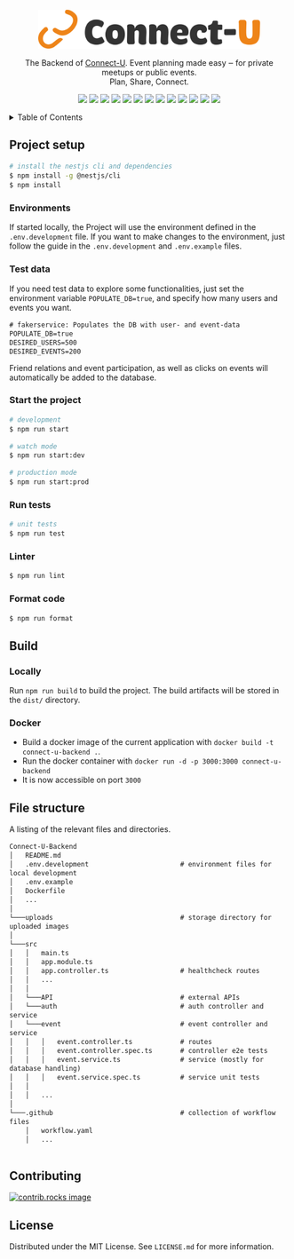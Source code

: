 <p align="center">
  <a href="https://connect-u.site/" target="blank"><img src=".github/logo_full_dark.svg" width="400" alt="Connect-U Logo" /></a>
</p>



<p align="center">The Backend of <a href="https://connect-u.site/" target="_blank">Connect-U</a>. Event planning made easy ‒ for private meetups or public events. <br/> Plan, Share, Connect.</p>


<p align="center">
  <a href="https://nestjs.com/" target="_blank"><img src="https://img.shields.io/badge/Nest.js-%23E0234E.svg?logo=nestjs&logoColor=white"/></a>
  <a href="https://www.typescriptlang.org/" target="_blank"><img src="https://img.shields.io/badge/TypeScript-3178C6?logo=typescript&logoColor=fff"/></a>
  <a href="https://www.docker.com/" target="_blank"><img src="https://img.shields.io/badge/Docker-2496ED?logo=docker&logoColor=fff"/></a>
  <a href="https://nodejs.org/" target="_blank"><img src="https://img.shields.io/badge/Node.js-6DA55F?logo=node.js&logoColor=white"/></a>
  <a href="https://www.npmjs.com/" target="_blank"><img src="https://img.shields.io/badge/npm-CB3837?logo=npm&logoColor=fff"/></a>
  <a href="https://typeorm.io/" target="_blank"><img src="https://img.shields.io/badge/TypeORM-FE0803?logo=typeorm&logoColor=fff"/></a>
  <a href="https://jestjs.io/" target="_blank"><img src="https://img.shields.io/badge/Jest-C21325?logo=jest&logoColor=fff"/></a>
  <a href="https://eslint.org/" target="_blank"><img src="https://img.shields.io/badge/eslint-3A33D1?logo=eslint&logoColor=white"/></a>
  <a href="https://prettier.io/" target="_blank"><img src="https://img.shields.io/badge/prettier-1A2C34?logo=prettier&logoColor=F7BA3E"/></a>
  <a href="https://jwt.io/" target="_blank"><img src="https://img.shields.io/badge/JWT-000000?logo=JSON%20web%20tokens&logoColor=white"/></a>
  <a href="https://connect-u.site/" target="_blank"><img src="https://img.shields.io/website-up-down-green-red/http/argo.connect-u.site.svg"/></a>
  <a href="https://dev.connect-u.site/api/docs" target="_blank"><img src="https://img.shields.io/website-up-down-green-red/http/argo.connect-u.site.svg?label=OpenAPI%20Docs"/></a>
  <a href="https://github.com/VNxyz1/Connect-U-Backend/pkgs/container/connect-u-backend" target="_blank"><img src="https://img.shields.io/badge/Docker%20images-2496ED?logo=docker&logoColor=fff"/></a>
</p>


<!-- TABLE OF CONTENTS -->
<details>
  <summary>Table of Contents</summary>
  <ol>
    <li>
      <a href="#project-setup">Project setup</a>
      <ul>
        <li><a href="#environments">Environments</a></li>
        <li><a href="#test-data">Test data</a></li>
        <li><a href="#start-the-project">Start the project</a></li>
        <li><a href="#run-tests">Run tests</a></li>
        <li><a href="#linter">Linter</a></li>
        <li><a href="#format-code">Format code</a></li>
      </ul>
    </li>
    <li>
      <a href="#build">Build</a>
      <ul>
        <li><a href="#locally">Locally</a></li>
        <li><a href="#docker">Docker</a></li>
      </ul>
    </li>
    <li><a href="#file-structure">File structure</a></li>
    <li>
      <a href="#contributing">File structure</a>
    </li>
    <li>
      <a href="#license">File structure</a>
    </li>
  </ol>
</details>



## Project setup

```bash
# install the nestjs cli and dependencies
$ npm install -g @nestjs/cli
$ npm install
```

### Environments
If started locally, the Project will use the environment defined in the `.env.development` file. If you want to make changes to the environment, just follow the guide in the `.env.development` and `.env.example` files.

### Test data
If you need test data to explore some functionalities, just set the environment variable `POPULATE_DB=true`, and specify how many users and events you want.

```dotenv
# fakerservice: Populates the DB with user- and event-data
POPULATE_DB=true
DESIRED_USERS=500
DESIRED_EVENTS=200
```
Friend relations and event participation, as well as clicks on events will automatically be added to the database.

### Start the project

```bash
# development
$ npm run start
```
```bash
# watch mode
$ npm run start:dev
```
```bash
# production mode
$ npm run start:prod
```

### Run tests

```bash
# unit tests
$ npm run test
```

### Linter

```bash
$ npm run lint
```

### Format code

```bash
$ npm run format
```

## Build
### Locally
Run `npm run build` to build the project. The build artifacts will be stored in the `dist/` directory.

### Docker
- Build a docker image of the current application with `docker build -t connect-u-backend .`.
- Run the docker container with `docker run -d -p 3000:3000 connect-u-backend`
- It is now accessible on port `3000`

## File structure
A listing of the relevant files and directories.

```
Connect-U-Backend
│   README.md
│   .env.development                       # environment files for local development
│   .env.example
│   Dockerfile
│   ...
│
└───uploads                                # storage directory for uploaded images
│
└───src
│   │   main.ts
│   │   app.module.ts
│   │   app.controller.ts                  # healthcheck routes
│   │   ...
│   │
│   └───API                                # external APIs
│   └───auth                               # auth controller and service
│   └───event                              # event controller and service
│   │   │   event.controller.ts            # routes
│   │   │   event.controller.spec.ts       # controller e2e tests
│   │   │   event.service.ts               # service (mostly for database handling)
│   │   │   event.service.spec.ts          # service unit tests
│   │
│   │   ...
│
└───.github                                # collection of workflow files
    │   workflow.yaml
    │   ...
    
```

## Contributing

<a href="https://github.com/VNxyz1/Connect-U-Backend/graphs/contributors">
  <img src="https://contrib.rocks/image?repo=VNxyz1/Connect-U-Backend" alt="contrib.rocks image" />
</a>

## License

Distributed under the MIT License. See `LICENSE.md` for more information.
